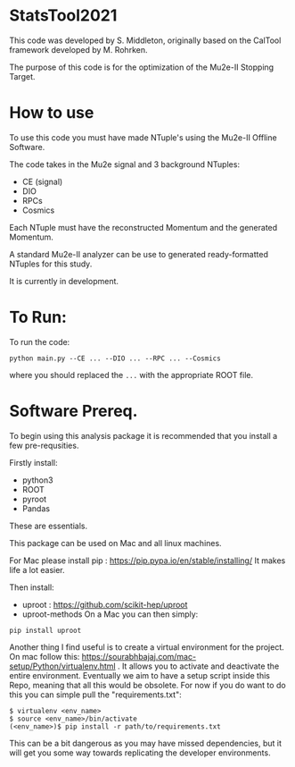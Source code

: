 # StatsTool2021

This code was developed by S. Middleton, originally based on the CalTool framework developed by M. Rohrken.

The purpose of this code is for the optimization of the Mu2e-II Stopping Target.

# How to use

To use this code you must have made NTuple's using the Mu2e-II Offline Software.

The code takes in the Mu2e signal and 3 background NTuples:

* CE (signal)
* DIO
* RPCs
* Cosmics

Each NTuple must have the reconstructed Momentum and the generated Momentum.

A standard Mu2e-II analyzer can be use to generated ready-formatted NTuples for this study.

It is currently in development.

# To Run:

To run the code:

```python main.py --CE ... --DIO ... --RPC ... --Cosmics```

where you should replaced the ```...``` with the appropriate ROOT file.

# Software Prereq.

To begin using this analysis package it is recommended that you install a few pre-requsities.

Firstly install:
* python3
* ROOT
* pyroot
* Pandas

These are essentials.

This package can be used on Mac and all linux machines.

For Mac please install pip : https://pip.pypa.io/en/stable/installing/ It makes life a lot easier.

Then install:

 * uproot : https://github.com/scikit-hep/uproot
 * uproot-methods
On a Mac you can then simply:

```
pip install uproot
```

Another thing I find useful is to create a virtual environment for the project. On mac follow this: https://sourabhbajaj.com/mac-setup/Python/virtualenv.html . It allows you to activate and deactivate the entire environment. Eventually we aim to have a setup script inside this Repo, meaning that all this would be obsolete. For now if you do want to do this you can simple pull the "requirements.txt":

```
$ virtualenv <env_name>
$ source <env_name>/bin/activate
(<env_name>)$ pip install -r path/to/requirements.txt

```

This can be a bit dangerous as you may have missed dependencies, but it will get you some way towards replicating the developer environments.
